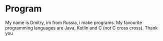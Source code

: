 Program
===========================
My name is Dmitry, im from Russia, i make programs.
My favourite programming languages are Java, Kotlin and C (not C cross cross).
Thank you
